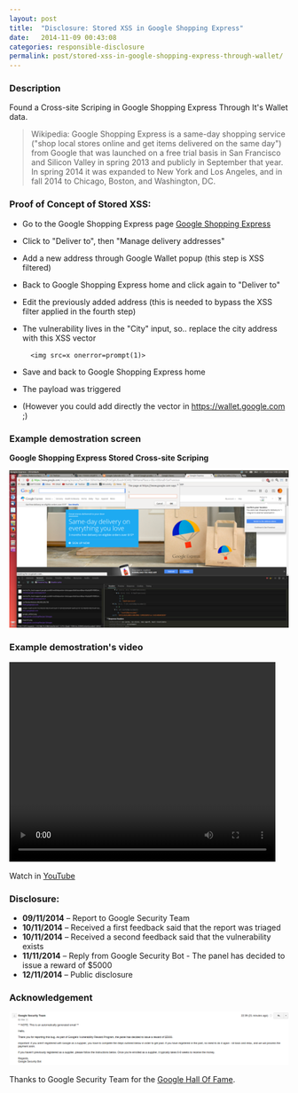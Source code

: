 ```yaml
---
layout: post
title:  "Disclosure: Stored XSS in Google Shopping Express"
date:   2014-11-09 00:43:08
categories: responsible-disclosure
permalink: post/stored-xss-in-google-shopping-express-through-wallet/
---
```


### Description

Found a Cross-site Scriping in Google Shopping Express Through It's Wallet data.

> Wikipedia: Google Shopping Express is a same-day shopping service ("shop local stores online and get items delivered on the same day") from Google that was launched on a free trial basis in San Francisco and Silicon Valley in spring 2013 and publicly in September that year. In spring 2014 it was expanded to New York and Los Angeles, and in fall 2014 to Chicago, Boston, and Washington, DC.

### Proof of Concept of Stored XSS:

* Go to the Google Shopping Express page [Google Shopping Express](https://www.google.com/shopping/express/ "Google Shopping Express")
* Click to "Deliver to", then "Manage delivery addresses"
* Add a new address through Google Wallet popup (this step is XSS filtered)
* Back to Google Shopping Express home and click again to "Deliver to"
* Edit the previously added address (this is needed to bypass the XSS filter applied in the fourth step)
* The vulnerability lives in the "City" input, so.. replace the city address with this XSS vector

		<img src=x onerror=prompt(1)>

* Save and back to Google Shopping Express home
* The payload was triggered
* (However you could add directly the vector in https://wallet.google.com ;)

<!--r34dm0r3-->

### Example demostration screen

**Google Shopping Express Stored Cross-site Scriping**

<a href="/images/security/responsible-disclosure/google-xss.png">![Google Shopping Express Stored XSS](/images/security/responsible-disclosure/google-xss.png)</a>

### Example demostration's video

<div class="photo_frame_center">
	<video width="480" height="360" controls>
		Sorry, your browser doesn't support embedded videos, 
		but don't worry, you can <a href="/video/security/responsible-disclosure/google-xss.ogv">Download It</a>
		and watch it with your favorite video player!
		<source src="/video/security/responsible-disclosure/google-xss.ogv" type='video/ogg; codecs="theora, vorbis"'>
	</video>
</div>

Watch in <a href="https://www.youtube.com/watch?v=oFeD74zwA00" class="lighter-red" title="Google Shopping Express XSS" target="_blank">YouTube</a>

### Disclosure:

* **09/11/2014** – Report to Google Security Team
* **10/11/2014** – Received a first feedback said that the report was triaged
* **10/11/2014** – Received a second feedback said that the vulnerability exists
* **11/11/2014** – Reply from Google Security Bot - The panel has decided to issue a reward of $5000
* **12/11/2014** – Public disclosure

### Acknowledgement

<a href="/images/security/responsible-disclosure/google-reward-mail.png">![Google Security Team - Reward](/images/security/responsible-disclosure/google-reward-mail.png)</a>

Thanks to Google Security Team for the [Google Hall Of Fame](http://www.google.com/about/appsecurity/hall-of-fame/reward/ "Google Hall Of Fame - Federico Fazzi").
